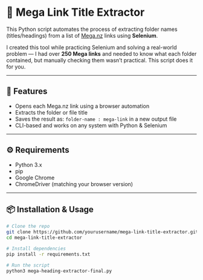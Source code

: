 # 🔗 Mega Link Title Extractor

This Python script automates the process of extracting folder names (titles/headings) from a list of [Mega.nz](https://mega.nz) links using **Selenium**.

I created this tool while practicing Selenium and solving a real-world problem — I had over **250 Mega links** and needed to know what each folder contained, but manually checking them wasn’t practical. This script does it for you.

---

## 🚀 Features

- Opens each Mega.nz link using a browser automation
- Extracts the folder or file title
- Saves the result as: `folder-name : mega-link` in a new output file
- CLI-based and works on any system with Python & Selenium

---

## ⚙️ Requirements

- Python 3.x
- pip
- Google Chrome
- ChromeDriver (matching your browser version)

---

## 📦 Installation & Usage

```bash
# Clone the repo
git clone https://github.com/yourusername/mega-link-title-extractor.git
cd mega-link-title-extractor

# Install dependencies
pip install -r requirements.txt

# Run the script
python3 mega-heading-extractor-final.py
